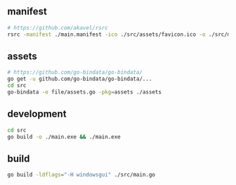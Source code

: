 
## manifest
```bash
# https://github.com/akavel/rsrc
rsrc -manifest ./main.manifest -ico ./src/assets/favicon.ico -o ./src/main.syso
```

## assets
```bash
# https://github.com/go-bindata/go-bindata/
go get -u github.com/go-bindata/go-bindata/...
cd src
go-bindata -o file/assets.go -pkg=assets ./assets
```

## development
```bash
cd src
go build -o ./main.exe && ./main.exe
```

## build
```bash
go build -ldflags="-H windowsgui" ./src/main.go
```